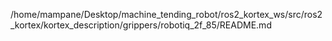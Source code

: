 /home/mampane/Desktop/machine_tending_robot/ros2_kortex_ws/src/ros2_kortex/kortex_description/grippers/robotiq_2f_85/README.md